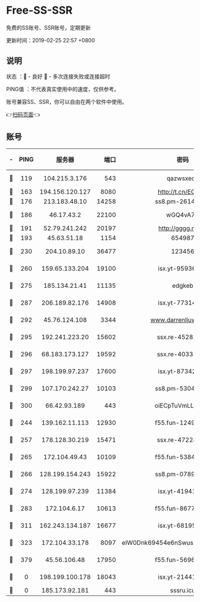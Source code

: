 # Free-SS-SSR

免费的SS账号、SSR账号，定期更新

更新时间：2019-02-25 22:57 +0800

## 说明

状态     ：🙂 - 良好 🙁 - 多次连接失败或连接超时

PING值   ：不代表真实使用中的速度，仅供参考。

账号兼容SS、SSR，你可以自由在两个软件中使用。

👉[扫码页面](https://liesauer.github.io/free-ss-ssr.github.io/)👈

## 账号

|-|PING|服务器|端口|密码|加密方式|区域|
|:----:|:----:|:-----:|-----:|:----:|:----:|:----:|
|🙂|119|104.215.3.176|543|qazwsxedc|aes-256-gcm|JP|
|🙂|163|194.156.120.127|8080|http://t.cn/EGJIyrl|rc4-md5|RU|
|🙂|176|213.183.48.10|14258|ss8.pm-26148872|rc4-md5|RU|
|🙂|186|46.17.43.2|22100|wGQ4vA7D|aes-256-gcm|RU|
|🙂|191|52.79.241.242|20197|http://gggg.rocks|chacha20|KR|
|🙂|193|45.63.51.18|1154|654987|chacha20|US|
|🙂|230|204.10.89.10|36477|123456|aes-256-cfb|US|
|🙂|260|159.65.133.204|19100|isx.yt-95936060|aes-256-cfb|SG|
|🙂|275|185.134.21.41|11135|edgkeb|aes-256-cfb|GB|
|🙂|287|206.189.82.176|14908|isx.yt-77314449|aes-256-cfb|SG|
|🙂|292|45.76.124.108|3344|www.darrenliuwei.com|aes-256-cfb|AU|
|🙂|295|192.241.223.20|15602|ssx.re-45282042|aes-256-cfb|US|
|🙂|296|68.183.173.127|19592|ssx.re-40331620|aes-256-cfb|US|
|🙂|297|198.199.97.237|17600|isx.yt-87342097|aes-256-cfb|US|
|🙂|299|107.170.242.27|10103|ss8.pm-53046125|aes-256-cfb|US|
|🙂|300|66.42.93.189|443|oiECpTuVmLLxk4Ts|aes-256-cfb|US|
|🙂|244|139.162.11.113|12930|f55.fun-12490271|aes-256-cfb|SG|
|🙂|257|178.128.30.219|15471|ssx.re-47228758|aes-256-cfb|SG|
|🙂|265|172.104.49.43|10109|f55.fun-53847756|aes-256-cfb|SG|
|🙂|266|128.199.154.243|15922|ss8.pm-07891241|aes-256-cfb|SG|
|🙂|274|128.199.97.239|11384|isx.yt-41941480|aes-256-cfb|SG|
|🙂|283|172.104.6.17|10613|f55.fun-86773289|aes-256-cfb|US|
|🙂|311|162.243.134.187|16677|isx.yt-68195372|aes-256-cfb|US|
|🙂|323|172.104.33.178|8097|eIW0Dnk69454e6nSwuspv9DmS201tQ0D|aes-256-cfb|SG|
|🙂|379|45.56.106.48|17950|f55.fun-56968028|aes-256-cfb|US|
|🙁|0|198.199.100.178|18043|isx.yt-21441189|aes-256-cfb|US|
|🙁|0|185.173.92.181|443|sssru.icu|rc4-md5|RU|
